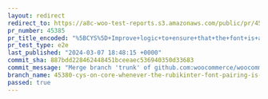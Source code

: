 ```yaml
---
layout: redirect
redirect_to: https://a8c-woo-test-reports.s3.amazonaws.com/public/pr/45385/e2e/index.html
pr_number: 45385
pr_title_encoded: "%5BCYS%5D+Improve+logic+to+ensure+that+the+font+is+active"
pr_test_type: e2e
last_published: "2024-03-07 18:48:15 +0000"
commit_sha: 887bdd228462448451bceeaec536940350d33683
commit_message: "Merge branch 'trunk' of github.com:woocommerce/woocommerce into 45380…"
branch_name: 45380-cys-on-core-whenever-the-rubikinter-font-pairing-is-selected-it-also-highlights-interinter
passed: true
---
```

